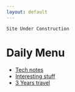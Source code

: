 ```yaml
---
layout: default
---
```


```
Site Under Construction
```

# Daily Menu

* [Tech notes]()
* [Interesting stuff](./another-page.html)
* [3 Years travel](./travel.html)